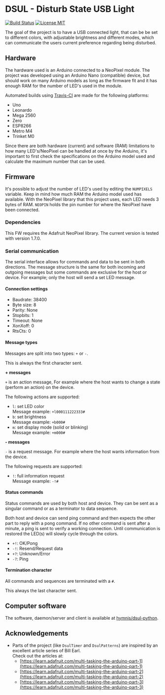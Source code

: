 # DSUL - Disturb State USB Light

[![Build Status](https://travis-ci.org/hymnis/dsul-arduino.svg?branch=master)](https://travis-ci.org/hymnis/dsul-arduino)
[![License MIT](https://img.shields.io/badge/license-MIT-blue.svg)](https://opensource.org/licenses/MIT)

The goal of the project is to have a USB connected light, that can be be set to different colors, with adjustable brightness and different modes, which can communicate the users current preference regarding being disturbed.


## Hardware

The hardware used is an Arduino connected to a NeoPixel module. The project was developed using an Arduino Nano (compatible) device, but should work on many Arduino models as long as the firmware fit and it has enough RAM for the number of LED's used in the module.

Automated builds using [Travis-CI](https://travis-ci.org/) are made for the following platforms:

- Uno
- Leonardo
- Mega 2560
- Zero
- ESP8266
- Metro M4
- Trinket M0

Since there are both hardware (current) and software (RAM) limitations to how many LED's/NeoPixel can be handled at once by the Arduino, it's important to first check the specifications on the Arduino model used and calculate the maximum number that can be used.


## Firmware

It's possible to adjust the number of LED's used by editing the `NUMPIXELS` variable. Keep in mind how much RAM the Arduino model used has available. With the NeoPixel library that this project uses, each LED needs 3 bytes of RAM. `NEOPIN` holds the pin number for where the NeoPixel have been connected.

### Dependencies

This FW requires the Adafruit NeoPixel library. The current version is tested with version 1.7.0.

### Serial communication

The serial interface allows for commands and data to be sent in both directions. The message structure is the same for both incoming and outgoing messages but some commands are exclusive for the host or device. For example; only the host will send a set LED message.

#### Connection settings

- Baudrate: 38400
- Byte size: 8
- Parity: None
- Stopbits: 1
- Timeout: None
- XonXoff: 0
- RtsCts: 0

#### Message types

Messages are split into two types: `+` or `-`.

This is always the first character sent.

**+ messages**

`+` is an action message, For example where the host wants to change a state (perform an action) on the device.

The following actions are supported:

- `l`: set LED color  
  Message example: `+l000111222333#`
- `b`: set brightness  
  Message example: `+b000#`
- `m`: set display mode (solid or blinking)  
  Message example: `+m000#`

**- messages**

`-` is a request message. For example where the host wants information from the device.

The following requests are supported:

- `!`: full information request  
  Message example: `-!#`

#### Status commands

Status commands are used by both host and device. They can be sent as a singular command or as a terminator to data sequence.

Both host and device can send ping command and then expects the other part to reply with a pong command. If no other command is sent after a minute, a ping is sent to verify a working connection. Until communication is restored the LED(s) will slowly cycle through the colors.

- `+!`: OK/Pong
- `-!`: Resend/Request data
- `+?`: Unknown/Error
- `-?`: Ping

#### Termination character

All commands and sequences are terminated with a `#`.

This always the last character sent.


## Computer software

The software, daemon/server and client is available at [hymnis/dsul-python](https://github.com/hymnis/dsul-python).

## Acknowledgements

- Parts of the project (like `DsulTimer` and `DsulPatterns`) are inspired by an excellent article series of Bill Earl.  
   Check out the articles at:
   - [https://learn.adafruit.com/multi-tasking-the-arduino-part-1](https://learn.adafruit.com/multi-tasking-the-arduino-part-1)
   - [https://learn.adafruit.com/multi-tasking-the-arduino-part-2](https://learn.adafruit.com/multi-tasking-the-arduino-part-2)
   - [https://learn.adafruit.com/multi-tasking-the-arduino-part-3](https://learn.adafruit.com/multi-tasking-the-arduino-part-3)
